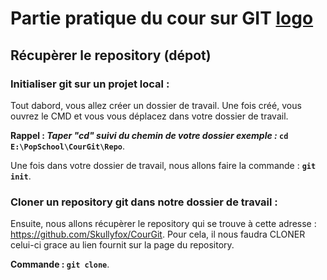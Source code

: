 [logo]: https://git-scm.com/images/logos/downloads/Git-Icon-1788C.png "git"
# Partie pratique du cour sur GIT [logo]

## Récupèrer le repository (dépot)

### Initialiser git sur un projet local :
Tout dabord, vous allez créer un dossier de travail.
Une fois créé, vous ouvrez le CMD et vous vous déplacez dans votre dossier de travail.

**Rappel : _Taper "cd" suivi du chemin de votre dossier exemple :_ `cd E:\PopSchool\CourGit\Repo`**.

Une fois dans votre dossier de travail, nous allons faire la commande : **`git init`**.
 
### Cloner un repository git dans notre dossier de travail :

Ensuite, nous allons récupèrer le repository qui se trouve à cette adresse : https://github.com/Skullyfox/CourGit.
Pour cela, il nous faudra CLONER celui-ci grace au lien fournit sur la page du repository.

**Commande : `git clone`**.
